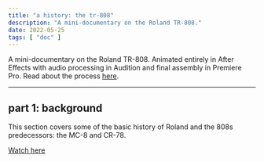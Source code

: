 ```yaml
---
title: "a history: the tr-808"
description: "A mini-documentary on the Roland TR-808."
date: 2022-05-25
tags: [ "doc" ]
---
```

A mini-documentary on the Roland TR-808. Animated entirely in After Effects with audio processing in Audition and final assembly in Premiere Pro. Read about the process <a href="/blog/on-the-808-mini-doc" target="_self">here</a>.

<hr>

## part 1: background
This section covers some of the basic history of Roland and the 808s predecessors: the MC-8 and CR-78.

[Watch here](https://youtu.be/maHMr4QrffM)